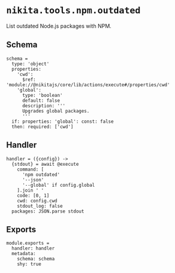 
# `nikita.tools.npm.outdated`

List outdated Node.js packages with NPM.

## Schema

    schema =
      type: 'object'
      properties:
        'cwd':
          $ref: 'module://@nikitajs/core/lib/actions/execute#/properties/cwd'
        'global':
          type: 'boolean'
          default: false
          description: '''
          Upgrades global packages.
          '''
      if: properties: 'global': const: false
      then: required: ['cwd']

## Handler

    handler = ({config}) ->
      {stdout} = await @execute
        command: [
          'npm outdated'
          '--json'
          '--global' if config.global
        ].join ' '
        code: [0, 1]
        cwd: config.cwd
        stdout_log: false
      packages: JSON.parse stdout
      
## Exports

    module.exports =
      handler: handler
      metadata:
        schema: schema
        shy: true
